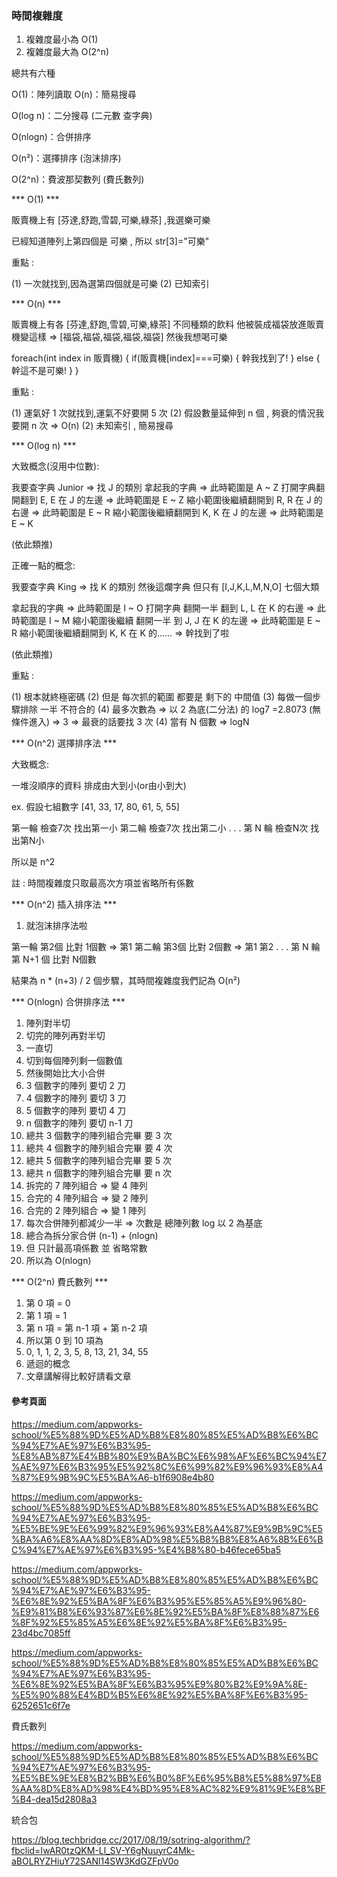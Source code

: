 ### 時間複雜度 ### 

1. 複雜度最小為 O(1)
1. 複雜度最大為 O(2^n)

總共有六種

O(1)：陣列讀取
O(n)：簡易搜尋

O(log n)：二分搜尋
(二元數 查字典)

O(nlogn)：合併排序

O(n²)：選擇排序
(泡沫排序)

O(2^n)：費波那契數列
(費氏數列)


*** O(1) ***

販賣機上有 [芬達,舒跑,雪碧,可樂,綠茶] ,我選樂可樂

已經知道陣列上第四個是 可樂 , 所以 str[3]="可樂"

重點 : 

(1) 一次就找到,因為選第四個就是可樂
(2) 已知索引

*** O(n) ***

販賣機上有各 [芬達,舒跑,雪碧,可樂,綠茶] 不同種類的飲料
他被裝成福袋放進販賣機變這樣 => [福袋,福袋,福袋,福袋,福袋] 
然後我想喝可樂

foreach(int index in 販賣機)
{
    if(販賣機[index]===可樂)
    {
        幹我找到了!
    }
    else
    {
        幹這不是可樂!
    }
}

重點 : 

(1) 運氣好 1 次就找到,運氣不好要開 5 次
(2) 假設數量延伸到 n 個 , 夠衰的情況我要開 n 次 => O(n)
(2) 未知索引 , 簡易搜尋

*** O(log n) ***

大致概念(沒用中位數):

我要查字典 Junior 
=> 找 J 的類別
拿起我的字典
=> 此時範圍是 A ~ Z
打開字典翻開翻到 E, E 在 J 的左邊
=> 此時範圍是 E ~ Z
縮小範圍後繼續翻開到 R, R 在 J 的右邊
=> 此時範圍是 E ~ R
縮小範圍後繼續翻開到 K, K 在 J 的左邊
=> 此時範圍是 E ~ K

(依此類推)

正確一點的概念:

我要查字典 King
=> 找 K 的類別
然後這爛字典 
但只有 [I,J,K,L,M,N,O] 七個大類

拿起我的字典
=> 此時範圍是 I ~ O
打開字典 翻開一半 翻到 L, L 在 K 的右邊
=> 此時範圍是 I ~ M
縮小範圍後繼續 翻開一半 到 J, J 在 K 的左邊
=> 此時範圍是 E ~ R
縮小範圍後繼續翻開到 K, K 在 K 的......
=> 幹找到了啦

(依此類推)

重點 : 

(1) 根本就終極密碼
(2) 但是 每次抓的範圍 都要是 剩下的 中間值 
(3) 每做一個步驟排除 一半 不符合的
(4) 最多次數為 => 以 2 為底(二分法) 的 log7 =2.8073 (無條件進入) => 3 => 最衰的話要找 3 次
(4) 當有 N 個數 => logN

*** O(n^2) 選擇排序法 ***

大致概念:

一堆沒順序的資料
排成由大到小(or由小到大)

ex. 假設七組數字 [41, 33, 17, 80, 61, 5, 55]

第一輪 檢查7次 找出第一小
第二輪 檢查7次 找出第二小
.
.
.
第 N 輪 檢查N次 找出第N小

所以是 n^2

註 : 時間複雜度只取最高次方項並省略所有係數

*** O(n^2) 插入排序法 ***

1. 就泡沫排序法啦

第一輪 第2個 比對 1個數 => 第1
第二輪 第3個 比對 2個數 => 第1 第2
.
.
.
第 N 輪 第 N+1 個 比對 N個數

結果為 n * (n+3) / 2 個步驟，其時間複雜度我們記為 O(n²)

*** O(nlogn) 合併排序法 ***

1. 陣列對半切
2. 切完的陣列再對半切
3. 一直切
4. 切到每個陣列剩一個數值
5. 然後開始比大小合併
6. 3 個數字的陣列 要切 2 刀
7. 4 個數字的陣列 要切 3 刀
8. 5 個數字的陣列 要切 4 刀
9. n 個數字的陣列 要切 n-1 刀
10. 總共 3 個數字的陣列組合完畢 要 3 次
11. 總共 4 個數字的陣列組合完畢 要 4 次
12. 總共 5 個數字的陣列組合完畢 要 5 次
13. 總共 n 個數字的陣列組合完畢 要 n 次
14. 拆完的 7 陣列組合 => 變 4 陣列
15. 合完的 4 陣列組合 => 變 2 陣列
16. 合完的 2 陣列組合 => 變 1 陣列
17. 每次合併陣列都減少一半 => 次數是 總陣列數 log 以 2 為基底
18. 總合為拆分家合併  (n-1) + (nlogn)
19. 但 只計最高項係數 並 省略常數
20. 所以為 O(nlogn)

*** O(2^n) 費氏數列 ***

1. 第 0 項 = 0
2. 第 1 項 = 1
3. 第 n 項 = 第 n-1 項 + 第 n-2 項
4. 所以第 0 到 10 項為
5. 0, 1, 1, 2, 3, 5, 8, 13, 21, 34, 55
6. 遞迴的概念
7. 文章講解得比較好請看文章

#### 參考頁面 ####

https://medium.com/appworks-school/%E5%88%9D%E5%AD%B8%E8%80%85%E5%AD%B8%E6%BC%94%E7%AE%97%E6%B3%95-%E8%AB%87%E4%BB%80%E9%BA%BC%E6%98%AF%E6%BC%94%E7%AE%97%E6%B3%95%E5%92%8C%E6%99%82%E9%96%93%E8%A4%87%E9%9B%9C%E5%BA%A6-b1f6908e4b80

https://medium.com/appworks-school/%E5%88%9D%E5%AD%B8%E8%80%85%E5%AD%B8%E6%BC%94%E7%AE%97%E6%B3%95-%E5%BE%9E%E6%99%82%E9%96%93%E8%A4%87%E9%9B%9C%E5%BA%A6%E8%AA%8D%E8%AD%98%E5%B8%B8%E8%A6%8B%E6%BC%94%E7%AE%97%E6%B3%95-%E4%B8%80-b46fece65ba5

https://medium.com/appworks-school/%E5%88%9D%E5%AD%B8%E8%80%85%E5%AD%B8%E6%BC%94%E7%AE%97%E6%B3%95-%E6%8E%92%E5%BA%8F%E6%B3%95%E5%85%A5%E9%96%80-%E9%81%B8%E6%93%87%E6%8E%92%E5%BA%8F%E8%88%87%E6%8F%92%E5%85%A5%E6%8E%92%E5%BA%8F%E6%B3%95-23d4bc7085ff

https://medium.com/appworks-school/%E5%88%9D%E5%AD%B8%E8%80%85%E5%AD%B8%E6%BC%94%E7%AE%97%E6%B3%95-%E6%8E%92%E5%BA%8F%E6%B3%95%E9%80%B2%E9%9A%8E-%E5%90%88%E4%BD%B5%E6%8E%92%E5%BA%8F%E6%B3%95-6252651c6f7e

費氏數列

https://medium.com/appworks-school/%E5%88%9D%E5%AD%B8%E8%80%85%E5%AD%B8%E6%BC%94%E7%AE%97%E6%B3%95-%E5%BE%9E%E8%B2%BB%E6%B0%8F%E6%95%B8%E5%88%97%E8%AA%8D%E8%AD%98%E4%BD%95%E8%AC%82%E9%81%9E%E8%BF%B4-dea15d2808a3

統合包

https://blog.techbridge.cc/2017/08/19/sotring-algorithm/?fbclid=IwAR0tzQKM-Ll_SV-Y6gNuuyrC4Mk-aBOLRYZHiuY72SANl14SW3KdGZFpV0o